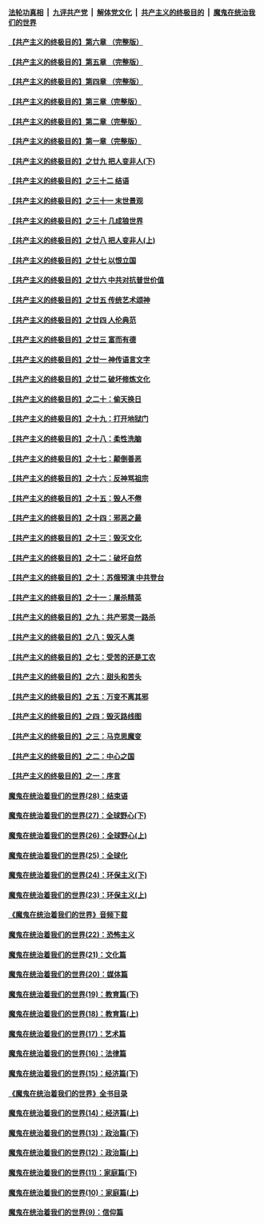 ####  [法轮功真相](../../../../basic/blob/master/README.md?t=05121431) &nbsp;|&nbsp; [九评共产党](../../../../9ping.md/blob/master/README.md?t=05121431) &nbsp;|&nbsp; [解体党文化](../../../../jtdwh.md/blob/master/README.md?t=05121431)  &nbsp;|&nbsp; [共产主义的终极目的](../../../../gczydzjmd.md/blob/master/README.md?t=05121431) &nbsp;|&nbsp; [魔鬼在统治我们的世界](../../../../mgztzwmdsj.md/blob/master/README.md?t=05121431) 

#### [【共产主义的终极目的】第六章 （完整版）](../pages/nsc422/n11428913.md?t=05121431) 

#### [【共产主义的终极目的】第五章 （完整版）](../pages/nsc422/n11428912.md?t=05121431) 

#### [【共产主义的终极目的】第四章 （完整版）](../pages/nsc422/n11428907.md?t=05121431) 

#### [【共产主义的终极目的】第三章（完整版）](../pages/nsc422/n11428848.md?t=05121431) 

#### [【共产主义的终极目的】第二章（完整版）](../pages/nsc422/n11428831.md?t=05121431) 

#### [【共产主义的终极目的】第一章（完整版）](../pages/nsc422/n11417651.md?t=05121431) 

#### [【共产主义的终极目的】之廿九 把人变非人(下)](../pages/nsc422/n11344140.md?t=05121431) 

#### [【共产主义的终极目的】之三十二 结语](../pages/nsc422/n11360535.md?t=05121431) 

#### [【共产主义的终极目的】之三十一 末世景观](../pages/nsc422/n11351129.md?t=05121431) 

#### [【共产主义的终极目的】之三十 几成狼世界](../pages/nsc422/n11348280.md?t=05121431) 

#### [【共产主义的终极目的】之廿八 把人变非人(上)](../pages/nsc422/n11340492.md?t=05121431) 

#### [【共产主义的终极目的】之廿七 以恨立国](../pages/nsc422/n11336944.md?t=05121431) 

#### [【共产主义的终极目的】之廿六 中共对抗普世价值](../pages/nsc422/n11324785.md?t=05121431) 

#### [【共产主义的终极目的】之廿五 传统艺术颂神](../pages/nsc422/n11296396.md?t=05121431) 

#### [【共产主义的终极目的】之廿四 人伦典范](../pages/nsc422/n11296397.md?t=05121431) 

#### [【共产主义的终极目的】之廿三 富而有德](../pages/nsc422/n11283598.md?t=05121431) 

#### [【共产主义的终极目的】之廿一 神传语言文字](../pages/nsc422/n11263265.md?t=05121431) 

#### [【共产主义的终极目的】之廿二 破坏修炼文化](../pages/nsc422/n11245728.md?t=05121431) 

#### [【共产主义的终极目的】之二十：偷天换日](../pages/nsc422/n11238846.md?t=05121431) 

#### [【共产主义的终极目的】之十九：打开地狱门](../pages/nsc422/n11206376.md?t=05121431) 

#### [【共产主义的终极目的】之十八：柔性洗脑](../pages/nsc422/n11199994.md?t=05121431) 

#### [【共产主义的终极目的】之十七：颠倒善恶](../pages/nsc422/n11179782.md?t=05121431) 

#### [【共产主义的终极目的】之十六：反神骂祖宗](../pages/nsc422/n11166798.md?t=05121431) 

#### [【共产主义的终极目的】之十五：毁人不倦](../pages/nsc422/n11166792.md?t=05121431) 

#### [【共产主义的终极目的】之十四：邪恶之最](../pages/nsc422/n11150249.md?t=05121431) 

#### [【共产主义的终极目的】之十三：毁灭文化](../pages/nsc422/n11135227.md?t=05121431) 

#### [【共产主义的终极目的】之十二：破坏自然](../pages/nsc422/n11135214.md?t=05121431) 

#### [【共产主义的终极目的】之十：苏俄预演 中共登台](../pages/nsc422/n11118424.md?t=05121431) 

#### [【共产主义的终极目的】之十一：屠杀精英](../pages/nsc422/n11118442.md?t=05121431) 

#### [【共产主义的终极目的】之九：共产邪灵一路杀](../pages/nsc422/n11114139.md?t=05121431) 

#### [【共产主义的终极目的】之八：毁灭人类](../pages/nsc422/n11108503.md?t=05121431) 

#### [【共产主义的终极目的】之七：受苦的还是工农](../pages/nsc422/n11101809.md?t=05121431) 

#### [【共产主义的终极目的】之六：甜头和苦头](../pages/nsc422/n11096971.md?t=05121431) 

#### [【共产主义的终极目的】之五：万变不离其邪](../pages/nsc422/n11091285.md?t=05121431) 

#### [【共产主义的终极目的】之四：毁灭路线图](../pages/nsc422/n11086284.md?t=05121431) 

#### [【共产主义的终极目的】之三：马克思魔变](../pages/nsc422/n11061941.md?t=05121431) 

#### [【共产主义的终极目的】之二：中心之国](../pages/nsc422/n11047728.md?t=05121431) 

#### [【共产主义的终极目的】之一：序言](../pages/nsc422/n11086077.md?t=05121431) 

#### [魔鬼在统治着我们的世界(28)：结束语](../pages/nsc422/n10936246.md?t=05121431) 

#### [魔鬼在统治着我们的世界(27)：全球野心(下)](../pages/nsc422/n10928319.md?t=05121431) 

#### [魔鬼在统治着我们的世界(26)：全球野心(上)](../pages/nsc422/n10900318.md?t=05121431) 

#### [魔鬼在统治着我们的世界(25)：全球化](../pages/nsc422/n10788205.md?t=05121431) 

#### [魔鬼在统治着我们的世界(24)：环保主义(下)](../pages/nsc422/n10695307.md?t=05121431) 

#### [魔鬼在统治着我们的世界(23)：环保主义(上)](../pages/nsc422/n10688613.md?t=05121431) 

#### [《魔鬼在统治着我们的世界》音频下载](../pages/nsc422/n10635553.md?t=05121431) 

#### [魔鬼在统治着我们的世界(22)：恐怖主义](../pages/nsc422/n10614727.md?t=05121431) 

#### [魔鬼在统治着我们的世界(21)：文化篇](../pages/nsc422/n10597706.md?t=05121431) 

#### [魔鬼在统治着我们的世界(20)：媒体篇](../pages/nsc422/n10586579.md?t=05121431) 

#### [魔鬼在统治着我们的世界(19)：教育篇(下)](../pages/nsc422/n10564808.md?t=05121431) 

#### [魔鬼在统治着我们的世界(18)：教育篇(上)](../pages/nsc422/n10526970.md?t=05121431) 

#### [魔鬼在统治着我们的世界(17)：艺术篇](../pages/nsc422/n10499093.md?t=05121431) 

#### [魔鬼在统治着我们的世界(16)：法律篇](../pages/nsc422/n10485969.md?t=05121431) 

#### [魔鬼在统治着我们的世界(15)：经济篇(下)](../pages/nsc422/n10469975.md?t=05121431) 

#### [《魔鬼在统治着我们的世界》全书目录](../pages/nsc422/n10464261.md?t=05121431) 

#### [魔鬼在统治着我们的世界(14)：经济篇(上)](../pages/nsc422/n10457370.md?t=05121431) 

#### [魔鬼在统治着我们的世界(13)：政治篇(下)](../pages/nsc422/n10448270.md?t=05121431) 

#### [魔鬼在统治着我们的世界(12)：政治篇(上)](../pages/nsc422/n10444576.md?t=05121431) 

#### [魔鬼在统治着我们的世界(11)：家庭篇(下)](../pages/nsc422/n10440961.md?t=05121431) 

#### [魔鬼在统治着我们的世界(10)：家庭篇(上)](../pages/nsc422/n10435448.md?t=05121431) 

#### [魔鬼在统治着我们的世界(9)：信仰篇](../pages/nsc422/n10432159.md?t=05121431) 

